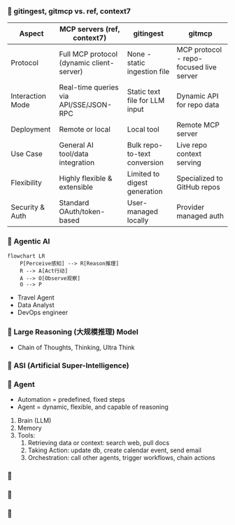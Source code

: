 

### 🥃 gitingest, gitmcp vs. ref, context7

| Aspect           | MCP servers (ref, context7)               | gitingest                      | gitmcp                                  |
|------------------|-------------------------------------------|--------------------------------|-----------------------------------------|
| Protocol         | Full MCP protocol (dynamic client-server) | None - static ingestion file   | MCP protocol - repo-focused live server |
| Interaction Mode | Real-time queries via API/SSE/JSON-RPC    | Static text file for LLM input | Dynamic API for repo data               |
| Deployment       | Remote or local                           | Local tool                     | Remote MCP server                       |
| Use Case         | General AI tool/data integration          | Bulk repo-to-text conversion   | Live repo context serving               |
| Flexibility      | Highly flexible & extensible              | Limited to digest generation   | Specialized to GitHub repos             |
| Security & Auth  | Standard OAuth/token-based                | User-managed locally           | Provider managed auth                   |


### 🥃 Agentic AI

```mermaid
flowchart LR
    P[Perceive感知] --> R[Reason推理]
    R --> A[Act行动]
    A --> O[Observe观察]
    O --> P
```

- Travel Agent
- Data Analyst
- DevOps engineer

### 🥃 Large Reasoning (大规模推理) Model

- Chain of Thoughts, Thinking, Ultra Think

### 🥃 ASI (Artificial Super-Intelligence)


### 🥃 Agent

- Automation = predefined, fixed steps
- Agent = dynamic, flexible, and capable of reasoning

1. Brain (LLM)
2. Memory
3. Tools: 
      1. Retrieving data or context: search web, pull docs
      2. Taking Action: update db, create calendar event, send email
      3. Orchestration: call other agents, trigger workflows, chain actions

### 🥃 


### 🥃 

### 🥃 

